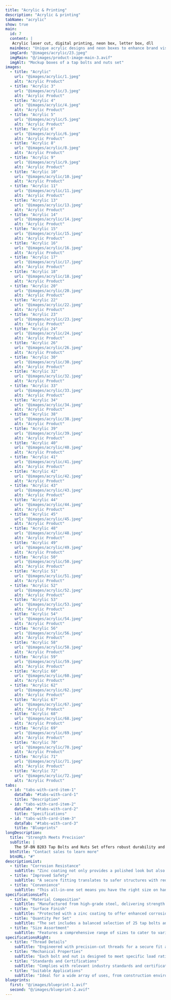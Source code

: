 ```yaml
---
title: "Acrylic & Printing"
description: "Acrylic & printing"
tabName: "acrylic"
show: true
main:
  id: 7
  content: |
   Acrylic laser cut, digital printing, neon box, letter box, dll
  mainDesc: "Unique acrylic designs and neon boxes to enhance brand visibility."
  imgCard: "@images/acrylic/23.jpeg"
  imgMain: "@/images/product-image-main-3.avif"
  imgAlt: "Mockup boxes of a tap bolts and nuts set"
images:
  - title: "Acrylic"
    url: "@images/acrylic/1.jpeg"
    alt: "Acrylic Product"
  - title: "Acrylic 3"
    url: "@images/acrylic/3.jpeg"
    alt: "Acrylic Product"
  - title: "Acrylic 4"
    url: "@images/acrylic/4.jpeg"
    alt: "Acrylic Product"
  - title: "Acrylic 5"
    url: "@images/acrylic/5.jpeg"
    alt: "Acrylic Product"
  - title: "Acrylic 6"
    url: "@images/acrylic/6.jpeg"
    alt: "Acrylic Product"
  - title: "Acrylic 8"
    url: "@images/acrylic/8.jpeg"
    alt: "Acrylic Product"
  - title: "Acrylic 9"
    url: "@images/acrylic/9.jpeg"
    alt: "Acrylic Product"
  - title: "Acrylic 10"
    url: "@images/acrylic/10.jpeg"
    alt: "Acrylic Product"
  - title: "Acrylic 11"
    url: "@images/acrylic/11.jpeg"
    alt: "Acrylic Product"
  - title: "Acrylic 13"
    url: "@images/acrylic/13.jpeg"
    alt: "Acrylic Product"
  - title: "Acrylic 14"
    url: "@images/acrylic/14.jpeg"
    alt: "Acrylic Product"
  - title: "Acrylic 15"
    url: "@images/acrylic/15.jpeg"
    alt: "Acrylic Product"
  - title: "Acrylic 16"
    url: "@images/acrylic/16.jpeg"
    alt: "Acrylic Product"
  - title: "Acrylic 17"
    url: "@images/acrylic/17.jpeg"
    alt: "Acrylic Product"
  - title: "Acrylic 18"
    url: "@images/acrylic/18.jpeg"
    alt: "Acrylic Product"
  - title: "Acrylic 20"
    url: "@images/acrylic/20.jpeg"
    alt: "Acrylic Product"
  - title: "Acrylic 22"
    url: "@images/acrylic/22.jpeg"
    alt: "Acrylic Product"
  - title: "Acrylic 23"
    url: "@images/acrylic/23.jpeg"
    alt: "Acrylic Product"
  - title: "Acrylic 24"
    url: "@images/acrylic/24.jpeg"
    alt: "Acrylic Product"
  - title: "Acrylic 26"
    url: "@images/acrylic/26.jpeg"
    alt: "Acrylic Product"
  - title: "Acrylic 30"
    url: "@images/acrylic/30.jpeg"
    alt: "Acrylic Product"
  - title: "Acrylic 32"
    url: "@images/acrylic/32.jpeg"
    alt: "Acrylic Product"
  - title: "Acrylic 33"
    url: "@images/acrylic/33.jpeg"
    alt: "Acrylic Product"
  - title: "Acrylic 34"
    url: "@images/acrylic/34.jpeg"
    alt: "Acrylic Product"
  - title: "Acrylic 38"
    url: "@images/acrylic/38.jpeg"
    alt: "Acrylic Product"
  - title: "Acrylic 39"
    url: "@images/acrylic/39.jpeg"
    alt: "Acrylic Product"
  - title: "Acrylic 40"
    url: "@images/acrylic/40.jpeg"
    alt: "Acrylic Product"
  - title: "Acrylic 41"
    url: "@images/acrylic/41.jpeg"
    alt: "Acrylic Product"
  - title: "Acrylic 42"
    url: "@images/acrylic/42.jpeg"
    alt: "Acrylic Product"
  - title: "Acrylic 43"
    url: "@images/acrylic/43.jpeg"
    alt: "Acrylic Product"
  - title: "Acrylic 44"
    url: "@images/acrylic/44.jpeg"
    alt: "Acrylic Product"
  - title: "Acrylic 45"
    url: "@images/acrylic/45.jpeg"
    alt: "Acrylic Product"
  - title: "Acrylic 48"
    url: "@images/acrylic/48.jpeg"
    alt: "Acrylic Product"
  - title: "Acrylic 49"
    url: "@images/acrylic/49.jpeg"
    alt: "Acrylic Product"
  - title: "Acrylic 50"
    url: "@images/acrylic/50.jpeg"
    alt: "Acrylic Product"
  - title: "Acrylic 51"
    url: "@images/acrylic/51.jpeg"
    alt: "Acrylic Product"
  - title: "Acrylic 52"
    url: "@images/acrylic/52.jpeg"
    alt: "Acrylic Product"
  - title: "Acrylic 53"
    url: "@images/acrylic/53.jpeg"
    alt: "Acrylic Product"
  - title: "Acrylic 54"
    url: "@images/acrylic/54.jpeg"
    alt: "Acrylic Product"
  - title: "Acrylic 56"
    url: "@images/acrylic/56.jpeg"
    alt: "Acrylic Product"
  - title: "Acrylic 58"
    url: "@images/acrylic/58.jpeg"
    alt: "Acrylic Product"
  - title: "Acrylic 59"
    url: "@images/acrylic/59.jpeg"
    alt: "Acrylic Product"
  - title: "Acrylic 60"
    url: "@images/acrylic/60.jpeg"
    alt: "Acrylic Product"
  - title: "Acrylic 62"
    url: "@images/acrylic/62.jpeg"
    alt: "Acrylic Product"
  - title: "Acrylic 67"
    url: "@images/acrylic/67.jpeg"
    alt: "Acrylic Product"
  - title: "Acrylic 68"
    url: "@images/acrylic/68.jpeg"
    alt: "Acrylic Product"
  - title: "Acrylic 69"
    url: "@images/acrylic/69.jpeg"
    alt: "Acrylic Product"
  - title: "Acrylic 70"
    url: "@images/acrylic/70.jpeg"
    alt: "Acrylic Product"
  - title: "Acrylic 71"
    url: "@images/acrylic/71.jpeg"
    alt: "Acrylic Product"
  - title: "Acrylic 72"
    url: "@images/acrylic/72.jpeg"
    alt: "Acrylic Product"
tabs:
  - id: "tabs-with-card-item-1"
    dataTab: "#tabs-with-card-1"
    title: "Description"
  - id: "tabs-with-card-item-2"
    dataTab: "#tabs-with-card-2"
    title: "Specifications"
  - id: "tabs-with-card-item-3"
    dataTab: "#tabs-with-card-3"
    title: "Blueprints"
longDescription:
  title: "Strength Meets Precision"
  subTitle: |
    The SF-BN B203 Tap Bolts and Nuts Set offers robust durability and precision for construction professionals, ensuring reliable performance in every application, from house framing to machinery assembly.
  btnTitle: "Contact sales to learn more"
  btnURL: "#"
descriptionList:
  - title: "Corrosion Resistance"
    subTitle: "Zinc coating not only provides a polished look but also shields against corrosion, ensuring longevity."
  - title: "Improved Safety"
    subTitle: "A secure fitting translates to safer structures with reduced risk of component failure."
  - title: "Convenience"
    subTitle: "This all-in-one set means you have the right size on hand, cutting down on project delays and additional trips to the hardware store."
specificationsLeft:
  - title: "Material Composition"
    subTitle: "Manufactured from high-grade steel, delivering strength and reliability for demanding applications."
  - title: "Surface Finish"
    subTitle: "Protected with a zinc coating to offer enhanced corrosion resistance and longevity."
  - title: "Quantity Per Set"
    subTitle: "The set includes a balanced selection of 25 tap bolts and 25 matching nuts."
  - title: "Size Assortment"
    subTitle: "Features a comprehensive range of sizes to cater to various project requirements, ensuring compatibility and versatility."
specificationsRight:
  - title: "Thread Details"
    subTitle: "Engineered with precision-cut threads for a secure fit and easy installation."
  - title: "Mechanical Properties"
    subTitle: "Each bolt and nut is designed to meet specific load rating or strength grades, suitable for structural applications."
  - title: "Standards and Certifications"
    subTitle: "Complies with relevant industry standards and certifications, ensuring consistent quality and safety."
  - title: "Suitable Applications"
    subTitle: "Ideal for a wide array of uses, from construction environments to mechanical assemblies that demand strong and secure joints."
blueprints:
  first: "@/images/blueprint-1.avif"
  second: "@/images/blueprint-2.avif"  
---
```

